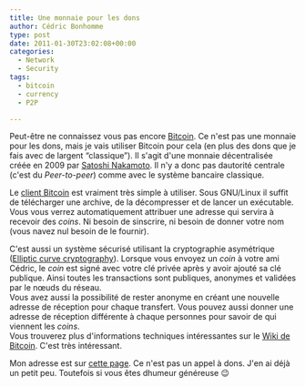 ```yaml
---
title: Une monnaie pour les dons
author: Cédric Bonhomme
type: post
date: 2011-01-30T23:02:08+00:00
categories:
  - Network
  - Security
tags:
  - bitcoin
  - currency
  - P2P

---
```

Peut-être ne connaissez vous pas encore [Bitcoin][1]. Ce n'est pas une monnaie pour les dons, mais je vais utiliser Bitcoin pour cela (en plus des dons que je fais avec de largent &#8220;classique&#8221;). Il s'agit d'une monnaie décentralisée créée en 2009 par [Satoshi Nakamoto][2]. Il n'y a donc pas dautorité centrale (c'est du _Peer-to-peer_) comme avec le système bancaire classique.

Le [client Bitcoin][3] est vraiment très simple à utiliser. Sous GNU/Linux il suffit de télécharger une archive, de la décompresser et de lancer un exécutable. Vous vous verrez automatiquement attribuer une adresse qui servira à recevoir des _coins_. Ni besoin de sinscrire, ni besoin de donner votre nom (vous navez nul besoin de le fournir).

C'est aussi un système sécurisé utilisant la cryptographie asymétrique ([Elliptic curve cryptography][4]). Lorsque vous envoyez un _coin_ à votre ami Cédric, le _coin_ est signé avec votre clé privée après y avoir ajouté sa clé publique. Ainsi toutes les transactions sont publiques, anonymes et validées par le nœuds du réseau.  
Vous avez aussi la possibilité de rester anonyme en créant une nouvelle adresse de réception pour chaque transfert. Vous pouvez aussi donner une adresse de réception différente à chaque personnes pour savoir de qui viennent les _coins_.  
Vous trouverez plus d'informations techniques intéressantes sur le [Wiki de Bitcoin][5]. C'est très intéressant.

Mon adresse est sur [cette page][6]. Ce n'est pas un appel à dons. J'en ai déjà un petit peu. Toutefois si vous êtes dhumeur généreuse 😉

 [1]: http://www.bitcoin.org
 [2]: http://p2pfoundation.ning.com/profile/SatoshiNakamoto
 [3]: http://sourceforge.net/projects/bitcoin/files/Bitcoin/bitcoin-0.3.19/bitcoin-0.3.19-linux.tar.gz/download
 [4]: http://en.wikipedia.org/wiki/Elliptic_curve_cryptography
 [5]: https://en.bitcoin.it/wiki/Main_Page
 [6]: http://wiki.cedricbonhomme.org/doku.php/projects
